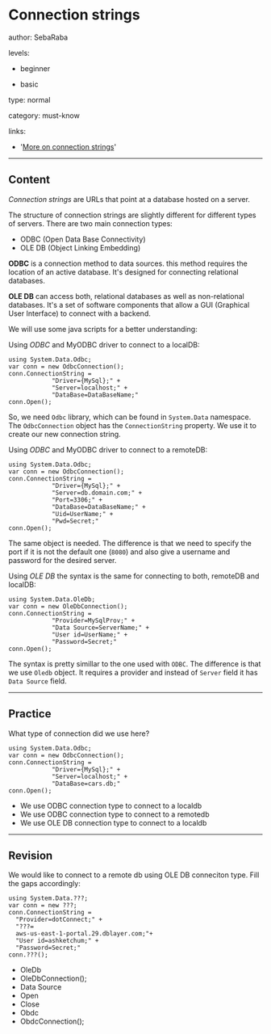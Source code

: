 # Connection strings
author: SebaRaba

levels:

  - beginner

  - basic

type: normal

category: must-know

links:

  - '[More on connection strings](http://www.dofactory.com/reference/connection-strings)'

---
## Content

*Connection strings* are URLs that point at a database hosted on a server.

The structure of connection strings are slightly different for different types of servers. There are two main connection types:
- ODBC (Open Data Base Connectivity)
- OLE DB (Object Linking Embedding)

**ODBC** is a connection method to data sources. this method requires the location of an active database. It's designed for connecting relational databases.

**OLE DB** can access both, relational databases as well as non-relational databases. It's a set of software components that allow a GUI (Graphical User Interface) to connect with a backend.

We will use some java scripts for a better understanding:

Using *ODBC* and MyODBC driver to connect to a localDB:
```
using System.Data.Odbc;
var conn = new OdbcConnection();
conn.ConnectionString =
            "Driver={MySql};" +
            "Server=localhost;" +
            "DataBase=DataBaseName;"
conn.Open();
```
So, we need `Odbc` library, which can be found in `System.Data` namespace. The `OdbcConnection` object has the `ConnectionString` property.  We use it to create our new connection string.

Using *ODBC*  and MyODBC driver to connect to a remoteDB:
```
using System.Data.Odbc;
var conn = new OdbcConnection();
conn.ConnectionString =
            "Driver={MySql};" +
            "Server=db.domain.com;" +
            "Port=3306;" +
            "DataBase=DataBaseName;" +
            "Uid=UserName;" +
            "Pwd=Secret;"
conn.Open();
```
The same object is needed. The difference is that we need to specify the port if it is not the default one (`8080`) and also give a username and password for the desired server.

Using *OLE DB* the syntax is the same for connecting to both, remoteDB and localDB:
```
using System.Data.OleDb;
var conn = new OleDbConnection();
conn.ConnectionString =
            "Provider=MySqlProv;" +
            "Data Source=ServerName;" +
            "User id=UserName;" +
            "Password=Secret;"
conn.Open();
```
The syntax is pretty simillar to the one used with `ODBC`. The difference is that we use `Oledb` object. It requires a provider and instead of `Server` field it has `Data Source` field.

---
## Practice

What type of connection did we use here?
```
using System.Data.Odbc;
var conn = new OdbcConnection();
conn.ConnectionString =
            "Driver={MySql};" +
            "Server=localhost;" +
            "DataBase=cars.db;"
conn.Open();
```

* We use ODBC connection type to connect to a localdb
* We use ODBC connection type to connect to a remotedb
* We use OLE DB connection type to connect to a localdb

---
## Revision

We would like to connect to a remote db using OLE DB conneciton type. Fill the gaps accordingly:
```
using System.Data.???;
var conn = new ???;
conn.ConnectionString =
  "Provider=dotConnect;" +
  "???=
  aws-us-east-1-portal.29.dblayer.com;"+
  "User id=ashketchum;" +
  "Password=Secret;"
conn.???();
```

* OleDb
* OleDbConnection();
* Data Source
* Open
* Close
* Obdc
* ObdcConnection();
